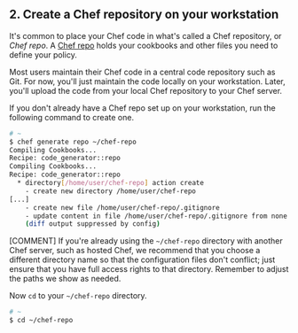 ## 2. Create a Chef repository on your workstation

It's common to place your Chef code in what's called a Chef repository, or _Chef repo_. A [Chef repo](https://docs.chef.io/chef_repo.html) holds your cookbooks and other files you need to define your policy.

Most users maintain their Chef code in a central code repository such as Git. For now, you'll just maintain the code locally on your workstation. Later, you'll upload the code from your local Chef repository to your Chef server.

If you don't already have a Chef repo set up on your workstation, run the following command to create one.

```bash
# ~
$ chef generate repo ~/chef-repo
Compiling Cookbooks...
Recipe: code_generator::repo
Compiling Cookbooks...
Recipe: code_generator::repo
  * directory[/home/user/chef-repo] action create
    - create new directory /home/user/chef-repo
[...]
    - create new file /home/user/chef-repo/.gitignore
    - update content in file /home/user/chef-repo/.gitignore from none to 3523c4
    (diff output suppressed by config)
```

[COMMENT] If you're already using the <code class="file-path">~/chef-repo</code> directory with another Chef server, such as hosted Chef, we recommend that you choose a different directory name so that the configuration files don't conflict; just ensure that you have full access rights to that directory. Remember to adjust the paths we show as needed.

Now `cd` to your <code class="file-path">~/chef-repo</code> directory.

```bash
# ~
$ cd ~/chef-repo
```
